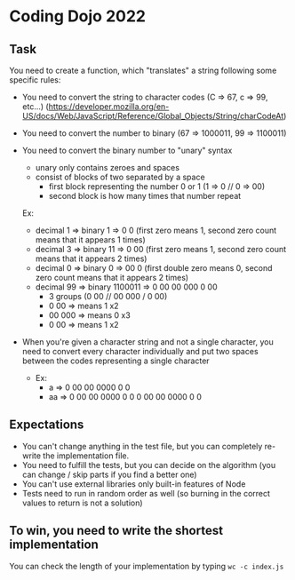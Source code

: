 # Coding Dojo 2022 

## Task

You need to create a function, which "translates" a string following some specific rules:
 - You need to convert the string to character codes (C => 67, c => 99, etc...) (https://developer.mozilla.org/en-US/docs/Web/JavaScript/Reference/Global_Objects/String/charCodeAt)
 - You need to convert the number to binary (67 => 1000011, 99 => 1100011)
 - You need to convert the binary number to "unary" syntax
   - unary only contains zeroes and spaces
   - consist of blocks of two separated by a space
     - first block representing the number 0 or 1 (1 => 0 // 0 => 00)
     - second block is how many times that number repeat
    
    Ex:
   - decimal 1 =>  binary 1 => 0 0  (first zero means 1, second zero count means that it appears 1 times)
   - decimal 3 => binary 11 => 0 00 (first zero means 1, second zero count means that it appears 2 times)
   - decimal 0 => binary 0 => 00 0 (first double zero means 0, second zero count means that it appears 2 times)
   - decimal 99 => binary 1100011 => 0 00 00 000 0 00 
     - 3 groups (0 00 // 00 000 / 0 00)
     - 0 00 => means 1 x2
     - 00 000 => means 0 x3
     - 0 00 => means 1 x2
 - When you're given a character string and not a single character, you need to convert every character individually and put two spaces between the codes representing a single character
   - Ex: 
     - a => 0 00 00 0000 0 0
     - aa => 0 00 00 0000 0 0  0 00 00 0000 0 0
     
## Expectations
- You can't change anything in the test file, but you can completely re-write the implementation file.
- You need to fulfill the tests, but you can decide on the algorithm (you can change / skip parts if you find a better one)
- You can't use external libraries only built-in features of Node
- Tests need to run in random order as well (so burning in the correct values to return is not a solution)
     
## To win, you need to write the shortest implementation 
You can check the length of your implementation by typing `wc -c index.js`

